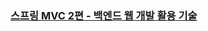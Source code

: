 ### [스프링 MVC 2편 - 백엔드 웹 개발 활용 기술](https://wooseobee.notion.site/MVC-2-e51ba199efa24617837e68d9142db32b)
